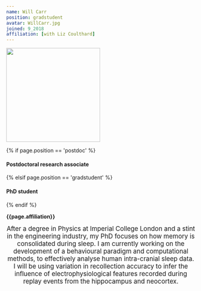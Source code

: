 ```yaml
---
name: Will Carr
position: gradstudent
avatar: WillCarr.jpg
joined: 9_2018
affiliation: [with Liz Coulthard]
---
```


<img width="250" src="{{site.baseurl}}/images/people/{{page.avatar}}" data-action="zoom">

 {% if page.position == 'postdoc' %}
<h4>Postdoctoral research associate</h4>
 {% elsif page.position == 'gradstudent' %}
<h4>PhD student</h4>
 {% endif %}

<b>{{page.affiliation}}</b>

<header class="masthead text-justify" style="font-size:120%">
After a degree in Physics at Imperial College London and a stint in the engineering industry, my PhD focuses on how memory is consolidated during sleep. I am currently working on the development of a behavioural paradigm and computational methods, to effectively analyse human intra-cranial sleep data. I will be using variation in recollection accuracy to infer the influence of electrophysiological features recorded during replay events from the hippocampus and neocortex.
</header>
<br><br>
